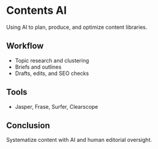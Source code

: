 # Contents AI

Using AI to plan, produce, and optimize content libraries.

## Workflow
- Topic research and clustering
- Briefs and outlines
- Drafts, edits, and SEO checks

## Tools
- Jasper, Frase, Surfer, Clearscope

## Conclusion
Systematize content with AI and human editorial oversight.
